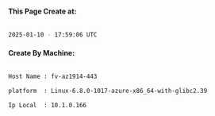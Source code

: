 
   
#### This Page Create at:

```bash

2025-01-10 - 17:59:06 UTC

```

#### Create By Machine:

```bash

Host Name : fv-az1914-443

platform  : Linux-6.8.0-1017-azure-x86_64-with-glibc2.39

Ip Local  : 10.1.0.166

```

